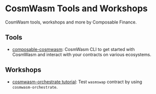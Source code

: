 # CosmWasm Tools and Workshops

CosmWasm tools, workshops and more by Composable Finance.

## Tools 
- [composable-cosmwasm](./ccw): CosmWasm CLI to get started with CosmWasm and interact with your contracts on various ecosystems.

## Workshops
* [cosmwasm-orchestrate tutorial](./workshops/cosmwasm-orchestrate/test-wasmswap): Test `wasmswap` contract by using `cosmwasm-orchestrate`.
